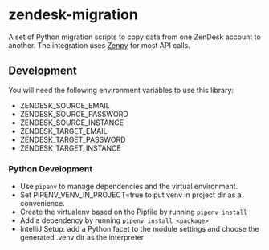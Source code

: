 # zendesk-migration
A set of Python migration scripts to copy data from one ZenDesk account to another. The integration uses [Zenpy](https://github.com/facetoe/zenpy) for most API calls.

## Development
You will need the following environment variables to use this library:
* ZENDESK_SOURCE_EMAIL
* ZENDESK_SOURCE_PASSWORD
* ZENDESK_SOURCE_INSTANCE
* ZENDESK_TARGET_EMAIL
* ZENDESK_TARGET_PASSWORD
* ZENDESK_TARGET_INSTANCE

### Python Development
* Use `pipenv` to manage dependencies and the virtual environment.
* Set PIPENV_VENV_IN_PROJECT=true to put venv in project dir as a convenience.
* Create the virtualenv based on the Pipfile by running `pipenv install`
* Add a dependency by running `pipenv install <package>` 
* IntelliJ Setup:  add a Python facet to the module settings and choose the generated .venv dir as the interpreter
